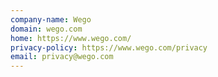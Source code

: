 ```yaml
---
company-name: Wego
domain: wego.com
home: https://www.wego.com/
privacy-policy: https://www.wego.com/privacy
email: privacy@wego.com
---
```




